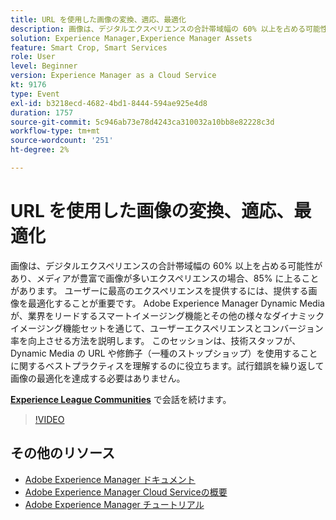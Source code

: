 ```yaml
---
title: URL を使用した画像の変換、適応、最適化
description: 画像は、デジタルエクスペリエンスの合計帯域幅の 60% 以上を占める可能性があり、メディアが豊富で画像が多いエクスペリエンスの場合、85% に上ることがあります。 ユーザーに最高のエクスペリエンスを提供するには、提供する画像を最適化することが重要です。 Adobe Experience Manager Dynamic Media が、業界をリードするスマートイメージング機能とその他の様々なダイナミックイメージング機能セットを通じて、ユーザーエクスペリエンスとコンバージョン率を向上させる方法を説明します。 このセッションは、技術スタッフが、Dynamic Media の URL や修飾子（一種のストップショップ）を使用することに関するベストプラクティスを理解するのに役立ちます。試行錯誤を繰り返して画像の最適化を達成する必要はありません。
solution: Experience Manager,Experience Manager Assets
feature: Smart Crop, Smart Services
role: User
level: Beginner
version: Experience Manager as a Cloud Service
kt: 9176
type: Event
exl-id: b3218ecd-4682-4bd1-8444-594ae925e4d8
duration: 1757
source-git-commit: 5c946ab73e78d4243ca310032a10bb8e82228c3d
workflow-type: tm+mt
source-wordcount: '251'
ht-degree: 2%

---
```


# URL を使用した画像の変換、適応、最適化

画像は、デジタルエクスペリエンスの合計帯域幅の 60% 以上を占める可能性があり、メディアが豊富で画像が多いエクスペリエンスの場合、85% に上ることがあります。 ユーザーに最高のエクスペリエンスを提供するには、提供する画像を最適化することが重要です。 Adobe Experience Manager Dynamic Media が、業界をリードするスマートイメージング機能とその他の様々なダイナミックイメージング機能セットを通じて、ユーザーエクスペリエンスとコンバージョン率を向上させる方法を説明します。 このセッションは、技術スタッフが、Dynamic Media の URL や修飾子（一種のストップショップ）を使用することに関するベストプラクティスを理解するのに役立ちます。試行錯誤を繰り返して画像の最適化を達成する必要はありません。

**[Experience League Communities](https://adobe.ly/3F58miP)** で会話を続けます。

>[!VIDEO](https://video.tv.adobe.com/v/337847/?quality=12&learn=on&hidetitle=true)

## その他のリソース

- [Adobe Experience Manager ドキュメント ](https://experienceleague.adobe.com/docs/experience-manager-cloud-service.html)
- [Adobe Experience Manager Cloud Serviceの概要 ](https://experienceleague.adobe.com/docs/experience-manager-cloud-service/overview/home.html)
- [Adobe Experience Manager チュートリアル](https://experienceleague.adobe.com/docs/experience-manager-tutorials.html)
